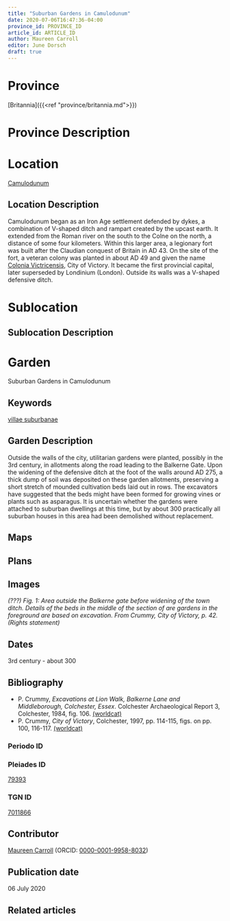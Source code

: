 ```yaml
---
title: "Suburban Gardens in Camulodunum"
date: 2020-07-06T16:47:36-04:00
province_id: PROVINCE_ID
article_id: ARTICLE_ID
author: Maureen Carroll
editor: June Dorsch
draft: true
---
```


# Province

[Britannia]({{<ref "province/britannia.md">}})  

# Province Description


# Location

[Camulodunum](https://pleiades.stoa.org/places/79393)

## Location Description

Camulodunum began as an Iron Age settlement defended by dykes, a combination of V-shaped ditch and rampart created by the upcast earth. It extended from the Roman river on the south to the Colne on the north, a distance of some four kilometers. Within this larger area, a legionary fort was built after the Claudian conquest of Britain in AD 43. On the site of the fort, a veteran colony was planted in about AD 49 and given the name [Colonia Victricensis](dead_link), City of Victory. It became the first provincial capital, later superseded by Londinium (London). Outside its walls was a V-shaped defensive ditch.

# Sublocation

<!--
[AREA WITHIN LOCATION, LIKE “PALATINE HILL”](GEOREFERENCE LINK)
A sublocation is any area larger than an individual garden, but located within a location. I would always try to include a link to a controlled vocabulary here if possible. This ID may well be different from the Garden ID, e.g., Pompeii versus a Garden in one of the houses which has its own Pleiades ID.
-->

## Sublocation Description

<!-- DESCRIPTION -->

# Garden

Suburban Gardens in Camulodunum

## Keywords

[villae suburbanae](http://vocab.getty.edu/page/aat/300005519)

## Garden Description

Outside the walls of the city, utilitarian gardens were planted, possibly in the 3rd century, in allotments along the road leading to the Balkerne Gate. Upon the widening of the defensive ditch at the foot of the walls around AD 275, a thick dump of soil was deposited on these garden allotments, preserving a short stretch of mounded cultivation beds laid out in rows. The excavators have suggested that the beds might have been formed for growing vines or plants such as asparagus. It is uncertain whether the gardens were attached to suburban dwellings at this time, but by about 300 practically all suburban houses in this area had been demolished without replacement.

## Maps

## Plans

## Images

*(???) Fig. 1: Area outside the Balkerne gate before widening of the town ditch. Details of the beds in the middle of the section of are gardens in the foreground are based on excavation. From Crummy, City of Victory, p. 42. (Rights statement)*
<!--The figure doesn't appear to be in the Britannia province image folder.-->


## Dates

3rd century - about 300

## Bibliography

*  P. Crummy, *Excavations at Lion Walk, Balkerne Lane and Middleborough, Colchester, Essex*. Colchester Archaeological Report 3, Colchester, 1984, fig. 106. [(worldcat)](http://www.worldcat.org/oclc/12511745)
*  P. Crummy, *City of Victory*, Colchester, 1997, pp. 114-115, figs. on pp. 100, 116-117. [(worldcat)](http://www.worldcat.org/oclc/1152612897)

### Periodo ID

<!--[PERIODO_ID](https://pleiades.stoa.org/places/PLEIADES_ID)-->

### Pleiades ID
[79393](https://pleiades.stoa.org/places/79393)


### TGN ID
[7011866](http://vocab.getty.edu/page/tgn/7011866)

## Contributor

[Maureen Carroll](https://www.sheffield.ac.uk/archaeology/our-people/academic-staff/maureen-carroll) (ORCID: [0000-0001-9958-8032](https://orcid.org/0000-0001-9958-8032))

## Publication date

06 July 2020

## Related articles

<!-- Links to other related articles. Leave blank for now -->

